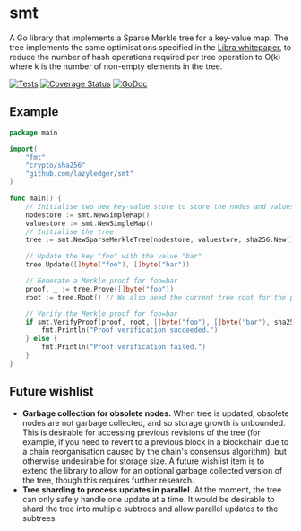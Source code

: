 # smt

A Go library that implements a Sparse Merkle tree for a key-value map. The tree implements the same optimisations specified in the [Libra whitepaper](https://developers.libra.org/docs/assets/papers/the-libra-blockchain/2020-05-26.pdf), to reduce the number of hash operations required per tree operation to O(k) where k is the number of non-empty elements in the tree.

[![Tests](https://github.com/lazyledger/smt/actions/workflows/test.yml/badge.svg)](https://github.com/lazyledger/smt/actions/workflows/test.yml)
[![Coverage Status](https://coveralls.io/repos/github/lazyledger/smt/badge.svg?branch=master)](https://coveralls.io/github/lazyledger/smt?branch=master)
[![GoDoc](https://godoc.org/github.com/lazyledger/smt?status.svg)](https://godoc.org/github.com/lazyledger/smt)

## Example

```go
package main

import(
    "fmt"
    "crypto/sha256"
    "github.com/lazyledger/smt"
)

func main() {
    // Initialise two new key-value store to store the nodes and values of the tree
    nodestore := smt.NewSimpleMap()
    valuestore := smt.NewSimpleMap()
    // Initialise the tree
    tree := smt.NewSparseMerkleTree(nodestore, valuestore, sha256.New())

    // Update the key "foo" with the value "bar"
    tree.Update([]byte("foo"), []byte("bar"))

    // Generate a Merkle proof for foo=bar
    proof, _ := tree.Prove([]byte("foo"))
    root := tree.Root() // We also need the current tree root for the proof

    // Verify the Merkle proof for foo=bar
    if smt.VerifyProof(proof, root, []byte("foo"), []byte("bar"), sha256.New()) {
        fmt.Println("Proof verification succeeded.")
    } else {
        fmt.Println("Proof verification failed.")
    }
}
```

## Future wishlist

- **Garbage collection for obsolete nodes.** When tree is updated, obsolete nodes are not garbage collected, and so storage growth is unbounded. This is desirable for accessing previous revisions of the tree (for example, if you need to revert to a previous block in a blockchain due to a chain reorganisation caused by the chain's consensus algorithm), but otherwise undesirable for storage size. A future wishlist item is to extend the library to allow for an optional garbage collected version of the tree, though this requires further research.
- **Tree sharding to process updates in parallel.** At the moment, the tree can only safely handle one update at a time. It would be desirable to shard the tree into multiple subtrees and allow parallel updates to the subtrees.

